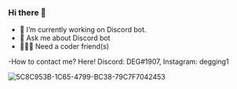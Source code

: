### Hi there 👋

- 🔭 I’m currently working on Discord bot.
- 🚀 Ask me about Discord bot
- 🙋🏼‍♂️ Need a coder friend(s)

-How to contact me? Here!
Discord: DEG#1907, Instagram: degging1


![5C8C953B-1C65-4799-BC38-79C7F7042453](https://user-images.githubusercontent.com/105592273/217051349-173d798a-56bc-4521-afb7-dacd6b30dc5a.gif)
